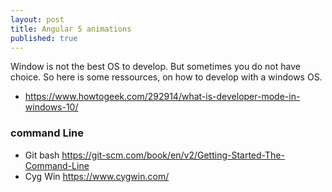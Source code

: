 ```yaml
---
layout: post
title: Angular 5 animations
published: true
---
```



Window is not the best OS to develop. But sometimes you do not have choice. 
So here is some ressources, on how to develop with a windows OS. 

* https://www.howtogeek.com/292914/what-is-developer-mode-in-windows-10/


### command Line 

* Git bash https://git-scm.com/book/en/v2/Getting-Started-The-Command-Line
* Cyg Win https://www.cygwin.com/